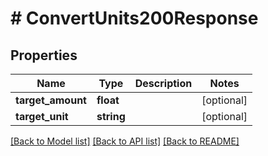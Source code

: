 # # ConvertUnits200Response

## Properties

Name | Type | Description | Notes
------------ | ------------- | ------------- | -------------
**target_amount** | **float** |  | [optional]
**target_unit** | **string** |  | [optional]

[[Back to Model list]](../../README.md#models) [[Back to API list]](../../README.md#endpoints) [[Back to README]](../../README.md)
